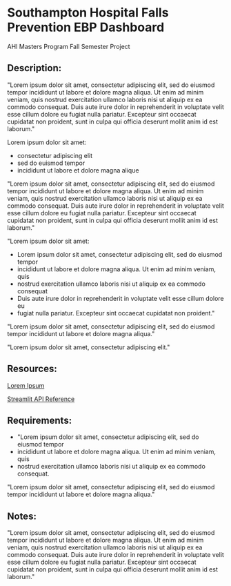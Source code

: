 # Southampton Hospital Falls Prevention EBP Dashboard
AHI Masters Program Fall Semester Project

## Description:

"Lorem ipsum dolor sit amet, consectetur adipiscing elit, sed do eiusmod tempor incididunt ut labore et dolore magna aliqua. Ut enim ad minim veniam, quis nostrud exercitation ullamco laboris nisi ut aliquip ex ea commodo consequat. Duis aute irure dolor in reprehenderit in voluptate velit esse cillum dolore eu fugiat nulla pariatur. Excepteur sint occaecat cupidatat non proident, sunt in culpa qui officia deserunt mollit anim id est laborum."

Lorem ipsum dolor sit amet:
- consectetur adipiscing elit
- sed do euismod tempor
- incididunt ut labore et dolore magna alique

"Lorem ipsum dolor sit amet, consectetur adipiscing elit, sed do eiusmod tempor incididunt ut labore et dolore magna aliqua. Ut enim ad minim veniam, quis nostrud exercitation ullamco laboris nisi ut aliquip ex ea commodo consequat. Duis aute irure dolor in reprehenderit in voluptate velit esse cillum dolore eu fugiat nulla pariatur. Excepteur sint occaecat cupidatat non proident, sunt in culpa qui officia deserunt mollit anim id est laborum."

"Lorem ipsum dolor sit amet:
- Lorem ipsum dolor sit amet, consectetur adipiscing elit, sed do eiusmod tempor
- incididunt ut labore et dolore magna aliqua. Ut enim ad minim veniam, quis
- nostrud exercitation ullamco laboris nisi ut aliquip ex ea commodo consequat
- Duis aute irure dolor in reprehenderit in voluptate velit esse cillum dolore eu
- fugiat nulla pariatur. Excepteur sint occaecat cupidatat non proident."

"Lorem ipsum dolor sit amet, consectetur adipiscing elit, sed do eiusmod tempor incididunt ut labore et dolore magna aliqua."

"Lorem ipsum dolor sit amet, consectetur adipiscing elit."


## Resources:

[Lorem Ipsum](https://www.lipsum.com/)

[Streamlit API Reference](https://docs.streamlit.io/library/api-reference)

## Requirements:

- "Lorem ipsum dolor sit amet, consectetur adipiscing elit, sed do eiusmod tempor
- incididunt ut labore et dolore magna aliqua. Ut enim ad minim veniam, quis
- nostrud exercitation ullamco laboris nisi ut aliquip ex ea commodo consequat. 

"Lorem ipsum dolor sit amet, consectetur adipiscing elit, sed do eiusmod tempor incididunt ut labore et dolore magna aliqua."

## Notes:

"Lorem ipsum dolor sit amet, consectetur adipiscing elit, sed do eiusmod tempor incididunt ut labore et dolore magna aliqua. Ut enim ad minim veniam, quis nostrud exercitation ullamco laboris nisi ut aliquip ex ea commodo consequat. Duis aute irure dolor in reprehenderit in voluptate velit esse cillum dolore eu fugiat nulla pariatur. Excepteur sint occaecat cupidatat non proident, sunt in culpa qui officia deserunt mollit anim id est laborum."